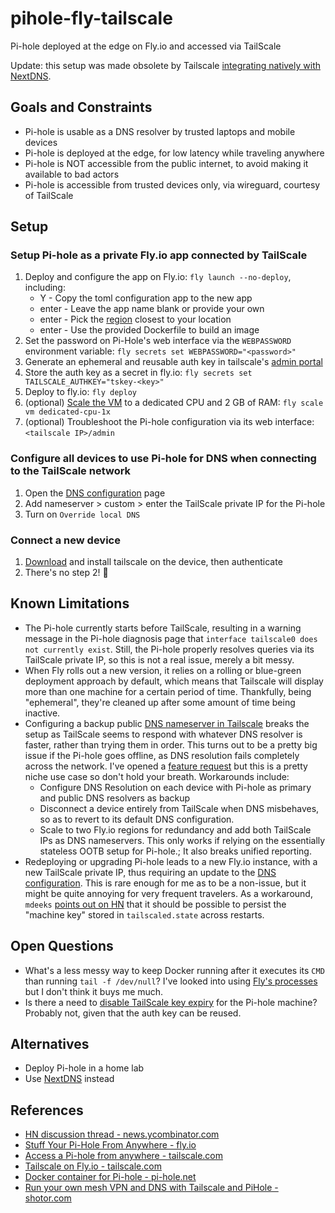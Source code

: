 # pihole-fly-tailscale
Pi-hole deployed at the edge on Fly.io and accessed via TailScale

Update: this setup was made obsolete by Tailscale [integrating natively with NextDNS](https://tailscale.com/blog/nextdns/).

## Goals and Constraints

* Pi-hole is usable as a DNS resolver by trusted laptops and mobile devices
* Pi-hole is deployed at the edge, for low latency while traveling anywhere
* Pi-hole is NOT accessible from the public internet, to avoid making it available to bad actors
* Pi-hole is accessible from trusted devices only, via wireguard, courtesy of TailScale

## Setup

### Setup Pi-hole as a private Fly.io app connected by TailScale

1. Deploy and configure the app on Fly.io: `fly launch --no-deploy`, including:
   * Y      - Copy the toml configuration app to the new app
   * enter  - Leave the app name blank or provide your own
   * enter  - Pick the [region](https://fly.io/docs/reference/regions/) closest to your location
   * enter  - Use the provided Dockerfile to build an image
2. Set the password on Pi-Hole's web interface via the `WEBPASSWORD` environment variable: `fly secrets set WEBPASSWORD="<password>"`
3. Generate an ephemeral and reusable auth key in tailscale's [admin portal](https://login.tailscale.com/admin/settings/keys)
4. Store the auth key as a secret in fly.io: `fly secrets set TAILSCALE_AUTHKEY="tskey-<key>"`
5. Deploy to fly.io: `fly deploy`
6. (optional) [Scale the VM](https://fly.io/docs/reference/scaling/#scaling-virtual-machines) to a dedicated CPU and 2 GB of RAM: `fly scale vm dedicated-cpu-1x`
7. (optional) Troubleshoot the Pi-hole configuration via its web interface: `<tailscale IP>/admin`

### Configure all devices to use Pi-hole for DNS when connecting to the TailScale network

1. Open the [DNS configuration](https://login.tailscale.com/admin/dns) page
2. Add nameserver > custom > enter the TailScale private IP for the Pi-hole
3. Turn on `Override local DNS`

### Connect a new device

1. [Download](https://tailscale.com/download) and install tailscale on the device, then authenticate
2. There's no step 2! 🤯

## Known Limitations

* The Pi-hole currently starts before TailScale, resulting in a warning message in the Pi-hole diagnosis page that `interface tailscale0 does not currently exist`. Still, the Pi-hole properly resolves queries via its TailScale private IP, so this is not a real issue, merely a bit messy.
* When Fly rolls out a new version, it relies on a rolling or blue-green deployment approach by default, which means that Tailscale will display more than one machine for a certain period of time. Thankfully, being "ephemeral", they're cleaned up after some amount of time being inactive.
* Configuring a backup public [DNS nameserver in Tailscale](https://login.tailscale.com/admin/dns) breaks the setup as TailScale seems to respond with whatever DNS resolver is faster, rather than trying them in order. This turns out to be a pretty big issue if the Pi-hole goes offline, as DNS resolution fails completely across the network. I've opened a [feature request](https://github.com/tailscale/tailscale/issues/5397) but this is a pretty niche use case so don't hold your breath. Workarounds include:
  * Configure DNS Resolution on each device with Pi-hole as primary and public DNS resolvers as backup
  * Disconnect a device entirely from TailScale when DNS misbehaves, so as to revert to its default DNS configuration.
  * Scale to two Fly.io regions for redundancy and add both TailScale IPs as DNS nameservers. This only works if relying on the essentially stateless OOTB setup for Pi-hole.; It also breaks unified reporting.
* Redeploying or upgrading Pi-hole leads to a new Fly.io instance, with a new TailScale private IP, thus requiring an update to the [DNS configuration](https://login.tailscale.com/admin/dns). This is rare enough for me as to be a non-issue, but it might be quite annoying for very frequent travelers. As a workaround, `mdeeks` [points out on HN](https://news.ycombinator.com/item?id=32517060) that it should be possible to persist the "machine key" stored in `tailscaled.state` across restarts. 

## Open Questions

* What's a less messy way to keep Docker running after it executes its `CMD` than running `tail -f /dev/null`? I've looked into using [Fly's processes](https://community.fly.io/t/how-can-i-use-the-processes-section-to-avoid-cmd-start-sh-in-my-dockerfile/6454) but I don't think it buys me much.
* Is there a need to [disable TailScale key expiry](https://login.tailscale.com/admin/machines) for the Pi-hole machine? Probably not, given that the auth key can be reused.

## Alternatives

* Deploy Pi-hole in a home lab
* Use [NextDNS](https://nextdns.io/) instead

## References

*  [HN discussion thread - news.ycombinator.com](https://news.ycombinator.com/item?id=32512576)
*  [Stuff Your Pi-Hole From Anywhere - fly.io](https://fly.io/blog/stuff-your-pi-hole-from-anywhere/)
*  [Access a Pi-hole from anywhere - tailscale.com](https://tailscale.com/kb/1114/pi-hole/)
*  [Tailscale on Fly.io - tailscale.com](https://tailscale.com/kb/1132/flydotio/)
*  [Docker container for Pi-hole - pi-hole.net](https://github.com/pi-hole/docker-pi-hole#readme)
*  [Run your own mesh VPN and DNS with Tailscale and PiHole - shotor.com](https://shotor.com/blog/run-your-own-mesh-vpn-and-dns-with-tailscale-and-pihole/)
